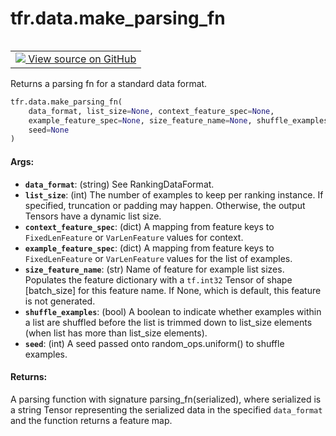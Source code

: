 <div itemscope itemtype="http://developers.google.com/ReferenceObject">
<meta itemprop="name" content="tfr.data.make_parsing_fn" />
<meta itemprop="path" content="Stable" />
</div>

# tfr.data.make_parsing_fn

<!-- Insert buttons and diff -->

<table class="tfo-notebook-buttons tfo-api" align="left">

<td>
  <a target="_blank" href="https://github.com/tensorflow/ranking/tree/master/tensorflow_ranking/python/data.py">
    <img src="https://www.tensorflow.org/images/GitHub-Mark-32px.png" />
    View source on GitHub
  </a>
</td></table>

Returns a parsing fn for a standard data format.

```python
tfr.data.make_parsing_fn(
    data_format, list_size=None, context_feature_spec=None,
    example_feature_spec=None, size_feature_name=None, shuffle_examples=False,
    seed=None
)
```

<!-- Placeholder for "Used in" -->

#### Args:

*   <b>`data_format`</b>: (string) See RankingDataFormat.
*   <b>`list_size`</b>: (int) The number of examples to keep per ranking
    instance. If specified, truncation or padding may happen. Otherwise, the
    output Tensors have a dynamic list size.
*   <b>`context_feature_spec`</b>: (dict) A mapping from feature keys to
    `FixedLenFeature` or `VarLenFeature` values for context.
*   <b>`example_feature_spec`</b>: (dict) A mapping from feature keys to
    `FixedLenFeature` or `VarLenFeature` values for the list of examples.
*   <b>`size_feature_name`</b>: (str) Name of feature for example list sizes.
    Populates the feature dictionary with a `tf.int32` Tensor of shape
    [batch_size] for this feature name. If None, which is default, this feature
    is not generated.
*   <b>`shuffle_examples`</b>: (bool) A boolean to indicate whether examples
    within a list are shuffled before the list is trimmed down to list_size
    elements (when list has more than list_size elements).
*   <b>`seed`</b>: (int) A seed passed onto random_ops.uniform() to shuffle
    examples.

#### Returns:

A parsing function with signature parsing_fn(serialized), where serialized is a
string Tensor representing the serialized data in the specified `data_format`
and the function returns a feature map.
